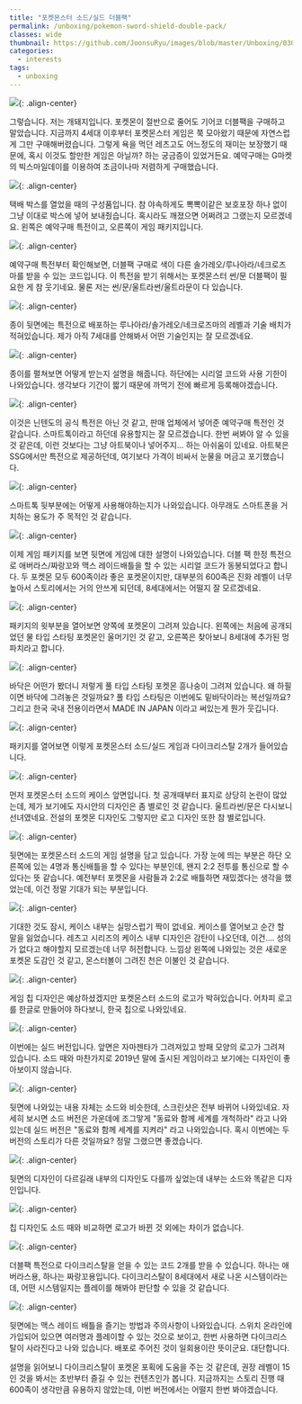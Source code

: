 ```yaml
---
title: "포켓몬스터 소드/실드 더블팩"
permalink: /unboxing/pokemon-sword-shield-double-pack/
classes: wide
thumbnail: https://github.com/JoonsuRyu/images/blob/master/Unboxing/030/00.jpg?raw=true
categories:
  - interests
tags:
  - unboxing
---
```


![](https://github.com/JoonsuRyu/images/blob/master/Unboxing/030/00.jpg?raw=true){: .align-center}

그렇습니다. 저는 개돼지입니다. 포켓몬이 절반으로 줄어도 기어코 더블팩을 구매하고 말았습니다. 지금까지 4세대 이후부터 포켓몬스터 게임은 쭉 모아왔기 때문에 자연스럽게 그만 구매해버렸습니다. 그렇게 욕을 먹던 레츠고도 어느정도의 재미는 보장했기 때문에, 혹시 이것도 할만한 게임은 아닐까? 하는 궁금증이 있었거든요. 예약구매는 G마켓의 빅스마일데이를 이용하여 조금이나마 저렴하게 구매했습니다.

![](https://github.com/JoonsuRyu/images/blob/master/Unboxing/030/01.jpg?raw=true){: .align-center}

택배 박스를 열었을 때의 구성품입니다. 참 야속하게도 뽁뽁이같은 보호포장 하나 없이 그냥 이대로 박스에 넣어 보내줬습니다. 혹시라도 깨졌으면 어쩌려고 그랬는지 모르겠네요. 왼쪽은 예약구매 특전이고, 오른쪽이 게임 패키지입니다.

![](https://github.com/JoonsuRyu/images/blob/master/Unboxing/030/02.jpg?raw=true){: .align-center}

예약구매 특전부터 확인해보면, 더블팩 구매로 색이 다른 솔가레오/루나아라/네크로즈마를 받을 수 있는 코드입니다. 이 특전을 받기 위해서는 포켓몬스터 썬/문 더블팩이 필요한 게 참 웃기네요. 물론 저는 썬/문/울트라썬/울트라문이 다 있습니다.

![](https://github.com/JoonsuRyu/images/blob/master/Unboxing/030/03.jpg?raw=true){: .align-center}

종이 뒷면에는 특전으로 배포하는 루나아라/솔가레오/네크로즈마의 레벨과 기술 배치가 적혀있습니다. 제가 아직 7세대를 안해봐서 어떤 기술인지는 잘 모르겠네요.

![](https://github.com/JoonsuRyu/images/blob/master/Unboxing/030/04.jpg?raw=true){: .align-center}

종이를 펼쳐보면 어떻게 받는지 설명을 해줍니다. 하단에는 시리얼 코드와 사용 기한이 나와있습니다. 생각보다 기간이 짧기 때문에 까먹기 전에 빠르게 등록해야겠습니다.

![](https://github.com/JoonsuRyu/images/blob/master/Unboxing/030/05.jpg?raw=true){: .align-center}

이것은 닌텐도의 공식 특전은 아닌 것 같고, 판매 업체에서 넣어준 예약구매 특전인 것 같습니다. 스마트톡이라고 하던데 유용할지는 잘 모르겠습니다. 한번 써봐야 알 수 있을 것 같은데, 이런 것보다는 그냥 아트북이나 넣어주지... 하는 아쉬움이 있네요. 아트북은 SSG에서만 특전으로 제공하던데, 여기보다 가격이 비싸서 눈물을 머금고 포기했습니다.

![](https://github.com/JoonsuRyu/images/blob/master/Unboxing/030/06.jpg?raw=true){: .align-center}

스마트톡 뒷부분에는 어떻게 사용해야하는지가 나와있습니다. 아무래도 스마트폰을 거치하는 용도가 주 목적인 것 같습니다.

![](https://github.com/JoonsuRyu/images/blob/master/Unboxing/030/07.jpg?raw=true){: .align-center}

이제 게임 패키지를 보면 뒷면에 게임에 대한 설명이 나와있습니다. 더블 팩 한정 특전으로 애버라스/짜랑꼬와 맥스 레이드배틀을 할 수 있는 시리얼 코드가 동봉되었다고 합니다. 두 포켓몬 모두 600족이라 좋은 포켓몬이지만, 대부분의 600족은 진화 레벨이 너무 높아서 스토리에서는 거의 안쓰게 되던데, 8세대에서는 어떨지 잘 모르겠네요.

![](https://github.com/JoonsuRyu/images/blob/master/Unboxing/030/08.jpg?raw=true){: .align-center}

패키지의 윗부분을 열어보면 양쪽에 포켓몬이 그려져 있습니다. 왼쪽에는 처음에 공개되었던 물 타입 스타팅 포켓몬인 울머기인 것 같고, 오른쪽은 찾아보니 8세대에 추가된 멍파치라고 합니다.

![](https://github.com/JoonsuRyu/images/blob/master/Unboxing/030/09.jpg?raw=true){: .align-center}

바닥은 어떤가 봤더니 저렇게 풀 타입 스타팅 포켓몬 흥나숭이 그려져 있습니다. 왜 하필이면 바닥에 그려놓은 것일까요? 풀 타입 스타팅은 이번에도 밑바닥이라는 복선일까요? 그리고 한국 국내 전용이라면서 MADE IN JAPAN 이라고 써있는게 뭔가 웃깁니다.

![](https://github.com/JoonsuRyu/images/blob/master/Unboxing/030/10.jpg?raw=true){: .align-center}

패키지를 열어보면 이렇게 포켓몬스터 소드/실드 게임과 다이크리스탈 2개가 들어있습니다.

![](https://github.com/JoonsuRyu/images/blob/master/Unboxing/030/11.jpg?raw=true){: .align-center}

먼저 포켓몬스터 소드의 케이스 앞면입니다. 첫 공개때부터 표지로 상당히 논란이 많았는데, 제가 보기에도 자시안의 디자인은 좀 별로인 것 같습니다. 울트라썬/문은 다시보니 선녀였네요. 전설의 포켓몬 디자인도 그렇지만 로고 디자인 또한 참 별로입니다.

![](https://github.com/JoonsuRyu/images/blob/master/Unboxing/030/12.jpg?raw=true){: .align-center}

뒷면에는 포켓몬스터 소드의 게임 설명을 담고 있습니다. 가장 눈에 띄는 부분은 하단 오른쪽에 있는 4명과 통신배틀을 할 수 있다는 부분인데, 왠지 2:2 전투를 통신으로 할 수 있다는 뜻 같습니다. 예전부터 포켓몬을 사람들과 2:2로 배틀하면 재밌겠다는 생각을 했었는데, 이건 정말 기대가 되는 부분입니다.

![](https://github.com/JoonsuRyu/images/blob/master/Unboxing/030/13.jpg?raw=true){: .align-center}

기대한 것도 잠시, 케이스 내부는 실망스럽기 짝이 없네요. 케이스를 열어보고 순간 할 말을 잃었습니다. 레츠고 시리즈의 케이스 내부 디자인은 감탄이 나오던데, 이건.... 성의가 없다고 해야할지 모르겠는데 너무 허전합니다. 느낌상 왼쪽에 나와있는 것은 새로운 포켓몬 도감인 것 같고, 몬스터볼이 그려진 천은 이불인 것 같습니다.

![](https://github.com/JoonsuRyu/images/blob/master/Unboxing/030/14.jpg?raw=true){: .align-center}

게임 칩 디자인은 예상하셨겠지만 포켓몬스터 소드의 로고가 박혀있습니다. 어차피 로고를 한글로 만들어야 하다보니, 한국 칩으로 나와있네요.

![](https://github.com/JoonsuRyu/images/blob/master/Unboxing/030/15.jpg?raw=true){: .align-center}

이번에는 실드 버전입니다. 앞면은 자마젠타가 그려져있고 방패 모양의 로고가 그려져 있습니다. 소드 때와 마찬가지로 2019년 말에 출시된 게임이라고 보기에는 디자인이 좋아보이지 않습니다.

![](https://github.com/JoonsuRyu/images/blob/master/Unboxing/030/16.jpg?raw=true){: .align-center}

뒷면에 나와있는 내용 자체는 소드와 비슷한데, 스크린샷은 전부 바뀌어 나와있네요. 자세히 보시면 소드 버전은 가운데에 조그맣게 "동료와 함께 세계를 개척하라" 라고 나와있는데 실드 버전은 "동료와 함께 세계를 지켜라" 라고 나와있습니다. 혹시 이번에는 두 버전의 스토리가 다른 것일까요? 정말 그랬으면 좋겠습니다.

![](https://github.com/JoonsuRyu/images/blob/master/Unboxing/030/17.jpg?raw=true){: .align-center}

뒷면의 디자인이 다르길래 내부의 디자인도 다를까 싶었는데 내부는 소드와 똑같은 디자인입니다.

![](https://github.com/JoonsuRyu/images/blob/master/Unboxing/030/18.jpg?raw=true){: .align-center}

칩 디자인도 소드 때와 비교하면 로고가 바뀐 것 외에는 차이가 없습니다.

![](https://github.com/JoonsuRyu/images/blob/master/Unboxing/030/19.jpg?raw=true){: .align-center}

더블팩 특전으로 다이크리스탈을 얻을 수 있는 코드 2개를 받을 수 있습니다. 하나는 애버라스용, 하나는 짜랑꼬용입니다. 다이크리스탈이 8세대에서 새로 나온 시스템이라는데, 어떤 시스템일지는 플레이를 해봐야 판단할 수 있을 것 같습니다.

![](https://github.com/JoonsuRyu/images/blob/master/Unboxing/030/20.jpg?raw=true){: .align-center}

뒷면에는 맥스 레이드 배틀을 즐기는 방법과 주의사항이 나와있습니다. 스위치 온라인에 가입되어 있으면 여러명과 플레이할 수 있는 것으로 보이고, 한번 사용하면 다이크리스탈이 사라진다고 나와 있습니다. 배포로 주어진 것이 일회용이란 뜻이군요. 대단합니다.

설명을 읽어보니 다이크리스탈이 포켓몬 포획에 도움을 주는 것 같은데, 권장 레벨이 15인 것을 봐서는 초반부터 즐길 수 있는 컨텐츠인가 봅니다. 지금까지는 스토리 진행 때 600족이 생각만큼 유용하지 않았는데, 이번 버전에서는 어떨지 한번 봐야겠습니다.